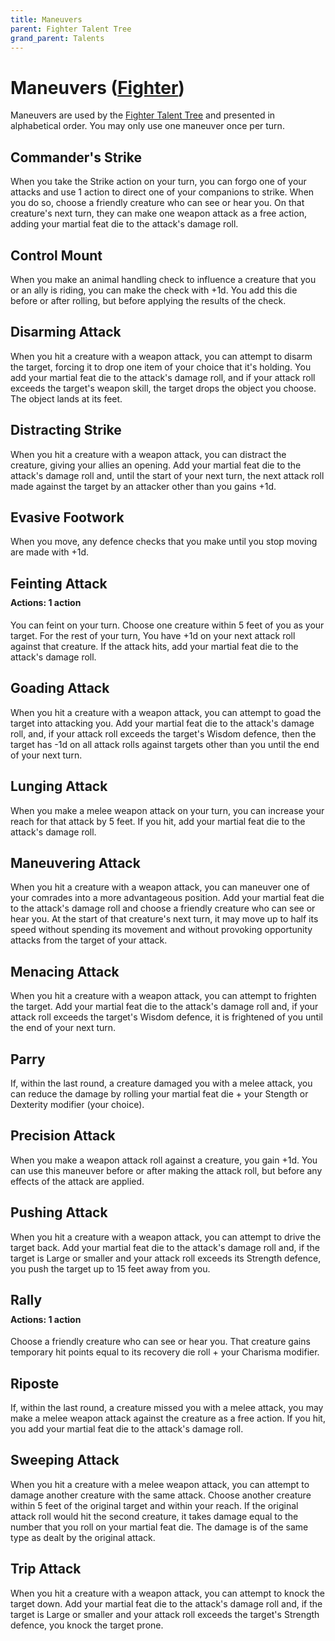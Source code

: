 ```yaml
---
title: Maneuvers
parent: Fighter Talent Tree
grand_parent: Talents
---
```


# Maneuvers ([Fighter](https://stormchaserroleplaying.com/stormchaserRPG/Talents/Fighter))
Maneuvers are used by the [Fighter Talent Tree](https://stormchaserroleplaying.com/stormchaserRPG/Talents/Fighter) and presented in alphabetical order. You may only use one maneuver once per turn.

## Commander's Strike
When you take the Strike action on your turn, you can forgo one of your attacks and use 1 action to direct one of your companions to strike. When you do so, choose a friendly creature who can see or hear you. On that creature's next turn, they can make one weapon attack as a free action, adding your martial feat die to the attack's damage roll.

## Control Mount
When you make an animal handling check to influence a creature that you or an ally is riding, you can make the check with +1d. You add this die before or after rolling, but before applying the results of the check.

## Disarming Attack
When you hit a creature with a weapon attack, you can attempt to disarm the target, forcing it to drop one item of your choice that it's holding. You add your martial feat die to the attack's damage roll, and if your attack roll exceeds the target's weapon skill, the target drops the object you choose. The object lands at its feet.

## Distracting Strike
When you hit a creature with a weapon attack, you can distract the creature, giving your allies an opening. Add your martial feat die to the attack's damage roll and, until the start of your next turn, the next attack roll made against the target by an attacker other than you gains +1d.

## Evasive Footwork
When you move, any defence checks that you make until you stop moving are made with +1d.

## Feinting Attack

<div style="margin-top:-10px;"></div>

#### **Actions:** 1 action
You can feint on your turn. Choose one creature within 5 feet of you as your target. For the rest of your turn, You have +1d on your next attack roll against that creature. If the attack hits, add your martial feat die to the attack's damage roll.

## Goading Attack
When you hit a creature with a weapon attack, you can attempt to goad the target into attacking you. Add your martial feat die to the attack's damage roll, and, if your attack roll exceeds the target's Wisdom defence, then the target has -1d on all attack rolls against targets other than you until the end of your next turn.

## Lunging Attack
When you make a melee weapon attack on your turn, you can increase your reach for that attack by 5 feet. If you hit, add your martial feat die to the attack's damage roll.

## Maneuvering Attack
When you hit a creature with a weapon attack, you can maneuver one of your comrades into a more advantageous position. Add your martial feat die to the attack's damage roll and choose a friendly creature who can see or hear you. At the start of that creature's next turn, it may move up to half its speed without spending its movement and without provoking opportunity attacks from the target of your attack.

## Menacing Attack
When you hit a creature with a weapon attack, you can attempt to frighten the target. Add your martial feat die to the attack's damage roll and, if your attack roll exceeds the target's Wisdom defence, it is frightened of you until the end of your next turn.

## Parry
If, within the last round, a creature damaged you with a melee attack, you can reduce the damage by rolling your martial feat die + your Stength or Dexterity modifier (your choice).

## Precision Attack
When you make a weapon attack roll against a creature, you gain +1d. You can use this maneuver before or after making the attack roll, but before any effects of the attack are applied.

## Pushing Attack
When you hit a creature with a weapon attack, you can attempt to drive the target back. Add your martial feat die to the attack's damage roll and, if the target is Large or smaller and your attack roll exceeds its Strength defence, you push the target up to 15 feet away from you.

## Rally

<div style="margin-top:-10px;"></div>

#### **Actions:** 1 action
Choose a friendly creature who can see or hear you. That creature gains temporary hit points equal to its recovery die roll + your Charisma modifier.

## Riposte
If, within the last round, a creature missed you with a melee attack, you may make a melee weapon attack against the creature as a free action. If you hit, you add your martial feat die to the attack's damage roll.

## Sweeping Attack
When you hit a creature with a melee weapon attack, you can attempt to damage another creature with the same attack. Choose another creature within 5 feet of the original target and within your reach. If the original attack roll would hit the second creature, it takes damage equal to the number that you roll on your martial feat die. The damage is of the same type as dealt by the original attack.

## Trip Attack
When you hit a creature with a weapon attack, you can attempt to knock the target down. Add your martial feat die to the attack's damage roll and, if the target is Large or smaller and your attack roll exceeds the target's Strength defence, you knock the target prone.
